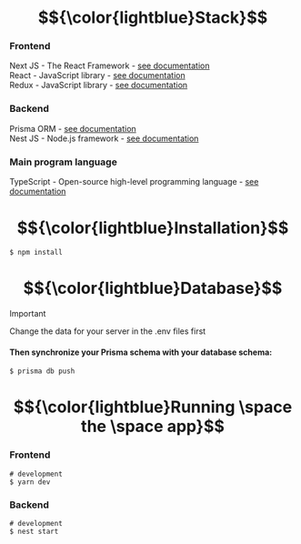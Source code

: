 # $${\color{lightblue}Stack}$$ 
### Frontend
Next JS - The React Framework - [see documentation](https://nextjs.org/docs) </br>
React - JavaScript library - [see documentation](https://react.dev/learn) </br>
Redux - JavaScript library - [see documentation](https://redux.js.org/introduction/getting-started)

### Backend
Prisma ORM - [see documentation](https://www.prisma.io/docs/getting-started) </br>
Nest JS - Node.js framework - [see documentation](https://docs.nestjs.com/)

### Main program language
TypeScript - Open-source high-level programming language - [see documentation](https://www.typescriptlang.org/docs/handbook/typescript-in-5-minutes.html)

# $${\color{lightblue}Installation}$$
```
$ npm install
```

# $${\color{lightblue}Database}$$
> [!IMPORTANT]
> Change the data for your server in the .env files first

#### Then synchronize your Prisma schema with your database schema:
```
$ prisma db push
```

# $${\color{lightblue}Running \space the \space app}$$
### Frontend
```
# development
$ yarn dev
```

### Backend
```
# development
$ nest start
```
